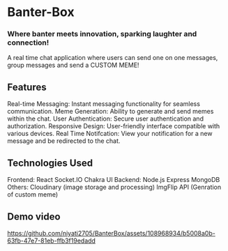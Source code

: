 # Banter-Box
### Where banter meets innovation, sparking laughter and connection!
A real time chat application  where users can send one on one messages, group messages and send a CUSTOM MEME!

## Features
Real-time Messaging: Instant messaging functionality for seamless communication.
Meme Generation: Ability to generate and send memes within the chat.
User Authentication: Secure user authentication and authorization.
Responsive Design: User-friendly interface compatible with various devices.
Real Time Notifcation: View your notification for a new message and be redirected to the chat.

## Technologies Used
Frontend: React Socket.IO Chakra UI
Backend: Node.js Express MongoDB
Others: Cloudinary (image storage and processing) 
        ImgFlip API (Genration of custom meme)

## Demo video

https://github.com/niyati2705/BanterBox/assets/108968934/b5008a0b-63fb-47e7-81eb-ffb3f19edadd




